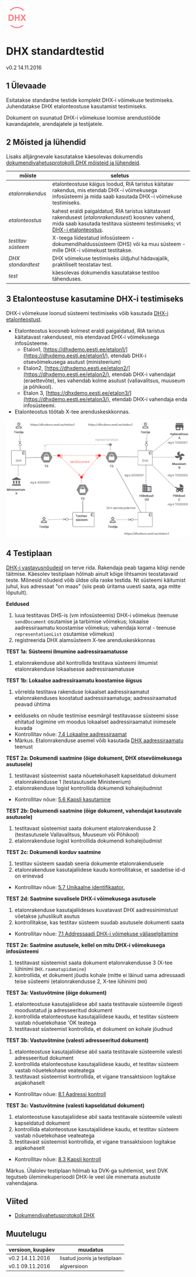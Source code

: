 ![](DHX.PNG)

# DHX standardtestid

v0.2 14.11.2016

## 1 Ülevaade

Esitatakse standardne testide komplekt DHX-i võimekuse testimiseks. Juhendatakse DHX etalonteostuse kasutamist testimiseks.

Dokument on suunatud DHX-i võimekuse loomise arendustööde kavandajatele, arendajatele ja testijatele.

## 2 Mõisted ja lühendid

Lisaks alljärgnevale kasutatakse käesolevas dokumendis [dokumendivahetusprotokolli DHX mõisteid ja lühendeid](https://e-gov.github.io/DHX/#3-m%C3%B5isted-ja-l%C3%BChendid).

| mõiste | seletus |
|--------|---------|
| _etalonrakendus_ | etalonteostuse käigus loodud, RIA taristus käitatav rakendus, mis etendab DHX-i võimekusega infosüsteemi ja mida saab kasutada DHX-i võimekuse testimiseks. |
| _etalonteostus_ | kahest eraldi paigaldatud, RIA taristus käitatavast rakendusest (_etalonrakendusest_) koosnev vahend, mida saab kasutada testitava süsteemi testimiseks; vt [DHX-i etalonteostus](https://github.com/e-gov/DHX-etalon). |
| _testitav süsteem_ | X-teega liidestatud infosüsteem - dokumendihaldussüsteem (DHS) või ka muu süsteem - mille DHX-i võimekust testitakse. |
| _DHX standardtest_ | DHX võimekuse testimiseks üldjuhul hädavajalik, praktiliselt teostatav test. | 
| _test_ | käesolevas dokumendis kasutatakse testiloo tähenduses. |

## 3 Etalonteostuse kasutamine DHX-i testimiseks

DHX-i võimekuse loonud süsteemi testimiseks võib kasutada [DHX-i etalonteostust](https://github.com/e-gov/DHX-etalon).
- Etalonteostus koosneb kolmest eraldi paigaldatud, RIA taristus käitatavast rakendusest, mis etendavad DHX-i võimekusega infosüsteeme.
  - Etalon1, [https://dhxdemo.eesti.ee/etalon1/](https://dhxdemo.eesti.ee/etalon1/), etendab DHX-i otsevõimekusega asutust (ministeerium)
  - Etalon2, [https://dhxdemo.eesti.ee/etalon2/](https://dhxdemo.eesti.ee/etalon2/), etendab DHX-i vahendajat (eraettevõte), kes vahendab kolme asutust (vallavalitsus, muuseum ja põhikool).
  - Etalon 3, [https://dhxdemo.eesti.ee/etalon3/](https://dhxdemo.eesti.ee/etalon3/), etendab DHX-i vahendaja enda infosüsteemi.
- Etalonteostus töötab X-tee arenduskeskkonnas.

![](TESTIMISTEENUS.PNG)

## 4 Testiplaan

[DHX-i vastavusnõudeid](https://e-gov.github.io/DHX/#10-vastavusn%C3%B5uded) on terve rida. Rakendaja peab tagama kõigi nende täitmise. Käesolev testiplaan hõlmab ainult kõige lihtsamini teostatavaid teste. Mõnesid nõudeid võib üldse olla raske testida. Nt süsteemi käitumist juhul, kus adressaat "on maas" (siis peab üritama uuesti saata, aga mitte lõputult). 

__Eeldused__

  1. luua testitavas DHS-is (vm infosüsteemis) DHX-i võimekus (teenuse `sendDocument` osutamise ja tarbimise võimekus; lokaalse aadressiraamatu koostamise võimekus; vahendaja korral - teenuse `representationList` osutamise võimekus)
  2. registreerida DHX alamsüsteem X-tee arenduskeskkonnas

__TEST 1a: Süsteemi ilmumine aadressiraamatusse__
  1. etalonrakenduse abil kontrollida testitava süsteemi ilmumist etalonrakenduse lokaalsesse aadressiraamatusse
  
__TEST 1b: Lokaalse aadressiraamatu koostamise õigsus__
  1. võrrelda testitava rakenduse lokaalset aadressiraamatut etalonrakenduses koostatud aadressiraamatuga; aadressiraamatud peavad ühtima
  - eelduseks on nõude testimise eesmärgil testitavasse süsteemi sisse ehitatud logimine vm moodus lokaalset aadressiraamatut inimesele kuvada
  - Kontrollitav nõue: [7.4 Lokaalne aadressiraamat](https://e-gov.github.io/DHX/#74-lokaalne-aadressiraamat)  
  - Märkus. Etalonrakenduse asemel võib kasutada [DHX aadressiraamatu](DHX-aadressiraamat.md) teenust

__TEST 2a: Dokumendi saatmine (õige dokument, DHX otsevõimekusega asutusele)__
  1. testitavast süsteemist saata nõuetekohaselt kapseldatud dokument etalonrakendusse 1 (testasutusele Ministeerium)
  2. etalonrakenduse logist kontrollida dokumendi kohalejõudmist
  - Kontrollitav nõue: [5.6 Kapsli kasutamine](https://e-gov.github.io/DHX/#56-kapsli-kasutamine)
  
__TEST 2b: Dokumendi saatmine (õige dokument, vahendajat kasutavale asutusele)__
  1. testitavast süsteemist saata dokument etalonrakendusse 2 (testasutusele Vallavalitsus, Muuseum või Põhikool)
  2. etalonrakenduse logist kontrollida dokumendi kohalejõudmist
  
__TEST 2c: Dokumendi korduv saatmine__
  1. testitav süsteem saadab seeria dokumente etalonrakendusele
  2. etalonrakenduse kasutajaliidese kaudu kontrollitakse, et saadetise id-d on erinevad
  - Kontrollitav nõue: [5.7 Unikaalne identifikaator.](https://e-gov.github.io/DHX/#57-unikaalne-identifikaator)

__TEST 2d: Saatmine suvalisele DHX-i võimekusega asutusele__
  1. etalonrakenduse kasutajaliideses kuvatavast DHX aadressinimistust võetakse juhuslikult asutus
  2. kontrollitakse, kas testitav süsteem suudab asutusele dokumenti saata
  - Kontrollitav nõue: [7.1 Addressaadi DHX-i võimekuse väljaselgitamine](https://e-gov.github.io/DHX/#71-dhx-v%C3%B5imekus)

__TEST 2e: Saatmine asutusele, kellel on mitu DHX-i võimekusega infosüsteemi__
  1. testitavast süsteemist saata dokument etalonrakendusse 3 (X-tee lühinimi `DHX.raamatupidamine`)
  2. kontrollida, et dokument jõudis kohale (mitte ei läinud sama adressaadi teise süsteemi (etalonrakendusse 2, X-tee lühinimi `DHX`)

__TEST 3a: Vastuvõtmine (õige dokument)__
  1. etalonteostuse kasutajaliidese abil saata testitavale süsteemile õigesti moodustatud ja adresseeritud dokument
  2. kontrollida etalonteostuse kasutajaliidese kaudu, et testitav süsteem vastab nõuetekohase 'OK teatega
  3. testitavast süsteemist kontrollida, et dokument on kohale jõudnud

__TEST 3b: Vastuvõtmine (valesti adresseeritud dokument)__
  1. etalonteostuse kasutajaliidese abil saata testitavale süsteemile valesti adresseeritud dokument
  2. kontrollida etalonteostuse kasutajaliidese kaudu, et testitav süsteem vastab nõuetekohase veateatega
  3. testitavast süsteemist kontrollida, et vigane transaktsioon logitakse asjakohaselt
  - Kontrollitav nõue: [8.1 Aadressi kontroll](https://e-gov.github.io/DHX/#81-aadressi-kontroll)

__TEST 3c: Vastuvõtmine (valesti kapseldatud dokument)__
  1. etalonteostuse kasutajaliidese abil saata testitavale süsteemile valesti kapseldatud dokument
  2. kontrollida etalonteostuse kasutajaliidese kaudu, et testitav süsteem vastab nõuetekohase veateatega
  3. testitavast süsteemist kontrollida, et vigane transaktsioon logitakse asjakohaselt
  - Kontrollitav nõue: [8.3 Kapsli kontroll](https://e-gov.github.io/DHX/#83-kapsli-kontroll)  
  
Märkus. Ülalolev testiplaan hõlmab ka DVK-ga suhtlemist, sest DVK tegutseb üleminekuperioodil DHX-le veel üle minemata asutuste vahendajana.

## Viited

- [Dokumendivahetusprotokoll DHX](https://e-gov.github.io/DHX/)

## Muutelugu

| versioon, kuupäev | muudatus |
|-------------------|----------|
| v0.2 14.11.2016   | lisatud joonis ja testiplaan |
| v0.1 09.11.2016   | algversioon |
